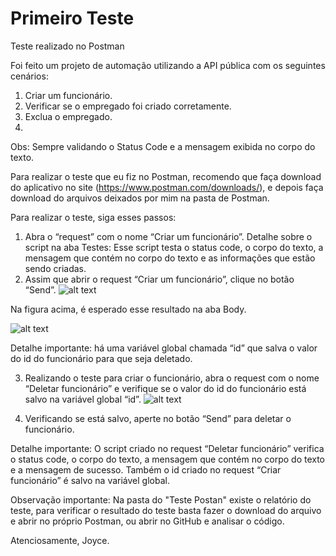 # Primeiro Teste

Teste realizado no Postman

Foi feito um projeto de automação utilizando a API pública com os seguintes cenários:

1.	Criar um funcionário.
2.	Verificar se o empregado foi criado corretamente.
3.	Exclua o empregado.
4.	
Obs: Sempre validando o Status Code e a mensagem exibida no corpo do texto.

Para realizar o teste que eu fiz no Postman, recomendo que faça download do aplicativo no site (https://www.postman.com/downloads/), e depois faça download do arquivos deixados por mim na pasta de Postman.

Para realizar o teste, siga esses passos:

1.	Abra o “request” com o nome “Criar um funcionário”.
Detalhe sobre o script na aba Testes: Esse script testa o status code, o corpo do texto, a mensagem que contém no corpo do texto e as informações que estão sendo criadas.
2.	Assim que abrir o request “Criar um funcionário”, clique no botão “Send”. 
![alt text](https://media.discordapp.net/attachments/902270296155906159/918594211232759888/unknown.png)

Na figura acima, é esperado esse resultado na aba Body.

![alt text](https://media.discordapp.net/attachments/902270296155906159/918594737248825344/unknown.png)

Detalhe importante: há uma variável global chamada “id” que salva o valor do id do funcionário para que seja deletado.

3.	Realizando o teste para criar o funcionário, abra o request com o nome “Deletar funcionário” e verifique se o valor do id do funcionário está salvo na variável global “id”.
![alt text](https://media.discordapp.net/attachments/902270296155906159/918595715477942412/unknown.png)

5.	Verificando se está salvo, aperte no botão “Send” para deletar o funcionário.

Detalhe importante: O script criado no request “Deletar funcionário” verifica o status code, o corpo do texto, a mensagem que contém no corpo do texto e a mensagem de sucesso. Também o id criado no request “Criar funcionário” é salvo na variável global.

Observação importante: Na pasta do "Teste Postan" existe o relatório do teste, para verificar o resultado do teste basta fazer o download do arquivo e abrir no próprio Postman, ou abrir no GitHub e analisar o código.

Atenciosamente, Joyce.


